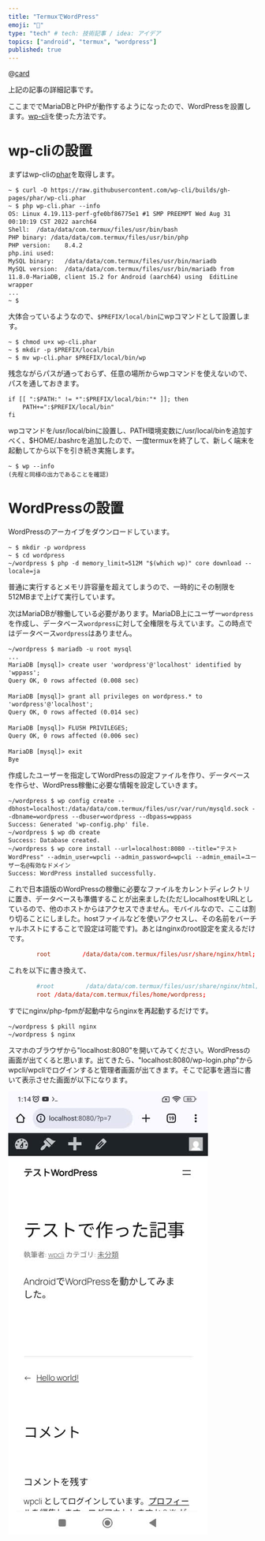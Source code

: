 ```yaml
---
title: "TermuxでWordPress"
emoji: "🤖"
type: "tech" # tech: 技術記事 / idea: アイデア
topics: ["android", "termux", "wordpress"]
published: true
---
```

@[card](https://zenn.dev/dameyodamedame/articles/937421d81b5949)

上記の記事の詳細記事です。

ここまででMariaDBとPHPが動作するようになったので、WordPressを設置します。[wp-cli](https://wp-cli.org/ja/)を使った方法です。

# wp-cliの設置

まずはwp-cliの[phar](https://www.php.net/manual/ja/book.phar.php)を取得します。

```shell-session
~ $ curl -O https://raw.githubusercontent.com/wp-cli/builds/gh-pages/phar/wp-cli.phar
~ $ php wp-cli.phar --info
OS:	Linux 4.19.113-perf-gfe0bf86775e1 #1 SMP PREEMPT Wed Aug 31 00:10:19 CST 2022 aarch64
Shell:	/data/data/com.termux/files/usr/bin/bash
PHP binary:	/data/data/com.termux/files/usr/bin/php
PHP version:	8.4.2
php.ini used:	
MySQL binary:	/data/data/com.termux/files/usr/bin/mariadb
MySQL version:	/data/data/com.termux/files/usr/bin/mariadb from 11.8.0-MariaDB, client 15.2 for Android (aarch64) using  EditLine wrapper
...
~ $
```

大体合っているようなので、`$PREFIX/local/bin`にwpコマンドとして設置します。

```shell-session
~ $ chmod u+x wp-cli.phar
~ $ mkdir -p $PREFIX/local/bin
~ $ mv wp-cli.phar $PREFIX/local/bin/wp
```

残念ながらパスが通っておらず、任意の場所からwpコマンドを使えないので、パスを通しておきます。

```bash:$HOME/.bashrc
if [[ ":$PATH:" != *":$PREFIX/local/bin:"* ]]; then
    PATH+=":$PREFIX/local/bin"
fi
```

wpコマンドを/usr/local/binに設置し、PATH環境変数に/usr/local/binを追加すべく、$HOME/.bashrcを追加したので、一度termuxを終了して、新しく端末を起動してから以下を引き続き実施します。

```shell-session
~ $ wp --info
(先程と同様の出力であることを確認)
```

# WordPressの設置

WordPressのアーカイブをダウンロードしています。

```shell-session
~ $ mkdir -p wordpress
~ $ cd wordpress
~/wordpress $ php -d memory_limit=512M "$(which wp)" core download --locale=ja
```

普通に実行するとメモリ許容量を超えてしまうので、一時的にその制限を512MBまで上げて実行しています。

次はMariaDBが稼働している必要があります。MariaDB上にユーザー`wordpress`を作成し、データベース`wordpress`に対して全権限を与えています。この時点ではデータベース`wordpress`はありません。

```shell-session
~/wordpress $ mariadb -u root mysql
...
MariaDB [mysql]> create user 'wordpress'@'localhost' identified by 'wppass';
Query OK, 0 rows affected (0.008 sec)

MariaDB [mysql]> grant all privileges on wordpress.* to 'wordpress'@'localhost';
Query OK, 0 rows affected (0.014 sec)

MariaDB [mysql]> FLUSH PRIVILEGES;
Query OK, 0 rows affected (0.006 sec)

MariaDB [mysql]> exit
Bye
```

作成したユーザーを指定してWordPressの設定ファイルを作り、データベースを作らせ、WordPress稼働に必要な情報を設定していきます。

```shell-session
~/wordpress $ wp config create --dbhost=localhost:/data/data/com.termux/files/usr/var/run/mysqld.sock --dbname=wordpress --dbuser=wordpress --dbpass=wppass
Success: Generated 'wp-config.php' file.
~/wordpress $ wp db create
Success: Database created.
~/wordpress $ wp core install --url=localhost:8080 --title="テストWordPress" --admin_user=wpcli --admin_password=wpcli --admin_email=ユーザー名@有効なドメイン
Success: WordPress installed successfully.
```

これで日本語版のWordPressの稼働に必要なファイルをカレントディレクトリに置き、データベースも準備することが出来ました(ただしlocalhostをURLとしているので、他のホストからはアクセスできません。モバイルなので、ここは割り切ることにしました。hostファイルなどを使いアクセスし、その名前をバーチャルホストにすることで設定は可能です)。あとはnginxのroot設定を変えるだけです。

```nginx:$PREFIX/etc/nginx/nginx.conf
        root         /data/data/com.termux/files/usr/share/nginx/html;
```

これを以下に書き換えて、

```nginx:$PREFIX/etc/nginx/nginx.conf
        #root         /data/data/com.termux/files/usr/share/nginx/html;
        root /data/data/com.termux/files/home/wordpress;
```

すでにnginx/php-fpmが起動中ならnginxを再起動するだけです。

```shell-session
~/wordpress $ pkill nginx
~/wordpress $ nginx
```

スマホのブラウザから"localhost:8080"を開いてみてください。WordPressの画面が出てくると思います。出てきたら、"localhost:8080/wp-login.php"からwpcli/wpcliでログインすると管理者画面が出てきます。そこで記事を適当に書いて表示させた画面が以下になります。

![WordPress確認画面](/images/868d926483d763_001.jpg)

